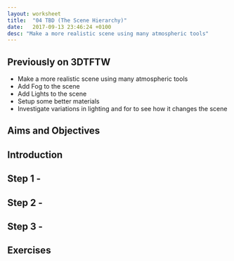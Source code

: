 ```yaml
---
layout: worksheet
title:  "04 TBD (The Scene Hierarchy)"
date:   2017-09-13 23:46:24 +0100
desc: "Make a more realistic scene using many atmospheric tools"
---
```


## Previously on 3DTFTW

- Make a more realistic scene using many atmospheric tools
- Add Fog to the scene
- Add Lights to the scene
- Setup some better materials
- Investigate variations in lighting and for to see how it changes the scene

## Aims and Objectives

## Introduction

## Step 1 -

## Step 2 -

## Step 3 -


## Exercises
